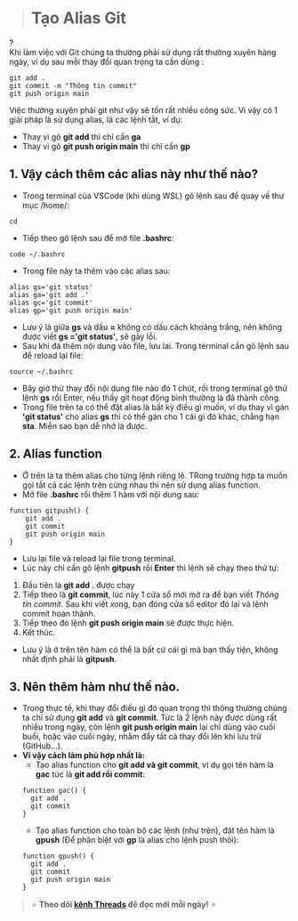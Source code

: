 > # Tạo Alias Git
?  
Khi làm việc với Git chúng ta thường phải sử dụng rất thường xuyên hàng ngày, ví dụ sau mỗi thay đổi quan trọng ta cần dùng :
```
git add .
git commit -m "Thông tin commit"
git push origin main
```
Việc thường xuyên phải git như vậy sẽ tốn rất nhiều công sức. Vì vậy có 1 giải pháp là sử dụng alias, là các lệnh tắt, ví dụ:
- Thay vì gõ **git add** thì chỉ cẩn **ga**
- Thay vì gõ **git push origin main** thì chỉ cần **gp**
## 1. Vậy cách thêm các alias này như thế nào?
- Trong terminal của VSCode (khi dùng WSL) gõ lệnh sau để quay về thư mục /home/:
```
cd 
```
- Tiếp theo gõ lệnh sau để mở file **.bashrc**:
```
code ~/.bashrc
```
- Trong file này ta thêm vào các alias sau:
```
alias gs='git status'
alias ga='git add .'
alias gc='git commit'
alias gp='git push origin main'
```
- Lưu ý là giữa **gs** và dấu **=** không có dấu cách khoảng trắng, nên không được viết **gs ='git status'**, sẽ gây lỗi.
- Sau khi đã thêm nội dung vào file, lưu lai. Trong terminal cần gõ lệnh sau để reload lại file:
```
source ~/.bashrc
```
- Bây giờ thử thay đổi nội dung file nào đó 1 chút, rồi trong terminal gõ thử lệnh **gs** rồi Enter, nếu thấy git hoạt động bình thường là đã thành công. 
- Trong file trên ta có thể đặt alias là bất kỳ điều gì muốn, ví dụ thay vì gán **'git status'** cho alias **gs** thì có thể gán cho 1 cái gì đó khác, chẳng hạn **sta**. Miễn sao bạn dễ nhớ là được.
## 2. Alias function
- Ở trên là ta thêm alias cho từng lệnh riêng lẻ. TRong trường hợp ta muốn gọi tất cả các lệnh trên cùng nhau thì nên sử dụng alias function. 
- Mở file **.bashrc** rồi thêm 1 hàm với nội dung sau:
```
function gitpush() {
    git add .
    git commit
    git push origin main
}
```
- Lưu lại file và reload lại file trong terminal.
- Lúc này chỉ cần gõ lệnh **gitpush** rồi **Enter** thì lệnh sẽ chạy theo thứ tự:
1. Đầu tiên là **git add .** được chạy
2. Tiếp theo là **git commit**, lúc này 1 cửa sổ mới mở ra để bạn viết *Thông tin commit*. Sau khi viết xong, bạn đóng cửa số editor đó lại và lệnh commit hoàn thành.
3. Tiếp theo đó lệnh **git push origin main** sẽ được thực hiện. 
4. Kết thúc.
- Lưu ý là ở trên tên hàm có thể là bất cứ cái gì mà bạn thấy tiện, không nhất định phải là **gitpush**.
## 3. Nên thêm hàm như thế nào.
- Trong thực tế, khi thay đổi điều gì đó quan trọng thì thông thường chúng ta chỉ sử dụng **git add** và **git commit**. Tức là 2 lệnh này được dùng rất nhiều trong ngày, còn lệnh **git push origin main** lại chỉ dùng vào cuối buổi, hoặc vào cuối ngày, nhằm đẩy tất cả thay đổi lên khi lưu trữ (GitHub...).
- **Vì vậy cách làm phù hợp nhất là:**
  - Tạo alias function cho **git add và git commit**, ví dụ gọi tên hàm là **gac** tức là **git add rồi commit**:
  ```
  function gac() {
    git add .
    git commit
  }
  ```
  - Tạo alias function cho toàn bộ các lệnh (như trên), đặt tên hàm là **gpush** (Để phân biệt với **gp** là alias cho lệnh push thôi):
  ```
  function gpush() {
    git add .
    git commit
    git push origin main
  }
  ```
> ⭐ **Theo dõi [kênh Threads](https://www.threads.com/@kaitaku.88) để đọc mới mỗi ngày!** ⭐


